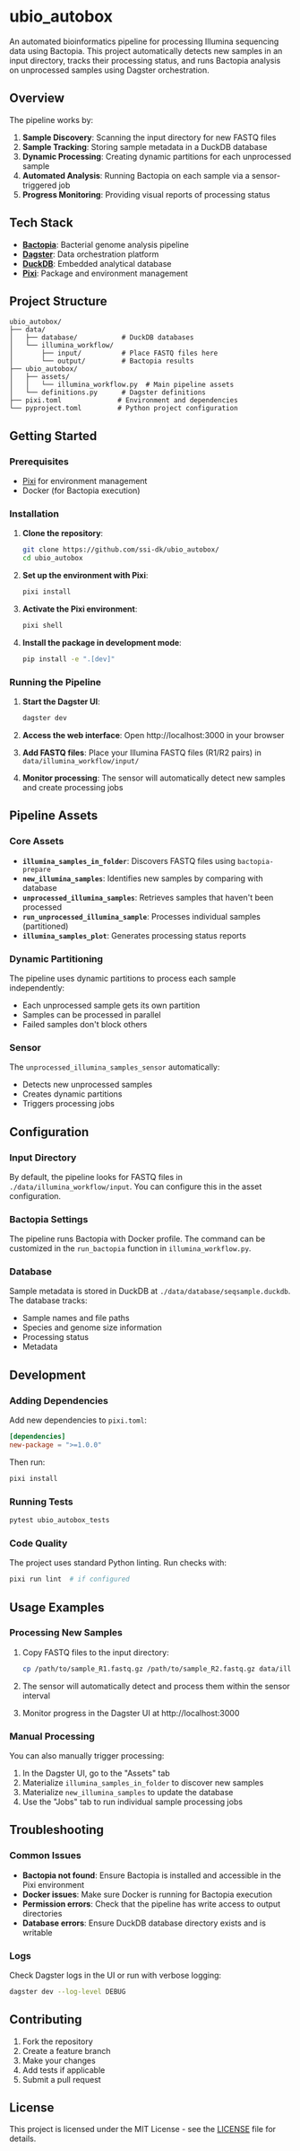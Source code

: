 # ubio_autobox

An automated bioinformatics pipeline for processing Illumina sequencing data using Bactopia. This project automatically detects new samples in an input directory, tracks their processing status, and runs Bactopia analysis on unprocessed samples using Dagster orchestration.

## Overview

The pipeline works by:
1. **Sample Discovery**: Scanning the input directory for new FASTQ files
2. **Sample Tracking**: Storing sample metadata in a DuckDB database
3. **Dynamic Processing**: Creating dynamic partitions for each unprocessed sample
4. **Automated Analysis**: Running Bactopia on each sample via a sensor-triggered job
5. **Progress Monitoring**: Providing visual reports of processing status

## Tech Stack

- **[Bactopia](https://bactopia.github.io/)**: Bacterial genome analysis pipeline
- **[Dagster](https://dagster.io/)**: Data orchestration platform
- **[DuckDB](https://duckdb.org/)**: Embedded analytical database
- **[Pixi](https://pixi.sh/)**: Package and environment management

## Project Structure

```
ubio_autobox/
├── data/
│   ├── database/           # DuckDB databases
│   └── illumina_workflow/
│       ├── input/          # Place FASTQ files here
│       └── output/         # Bactopia results
├── ubio_autobox/
│   ├── assets/
│   │   └── illumina_workflow.py  # Main pipeline assets
│   └── definitions.py      # Dagster definitions
├── pixi.toml              # Environment and dependencies
└── pyproject.toml         # Python project configuration
```

## Getting Started

### Prerequisites

- [Pixi](https://pixi.sh/) for environment management
- Docker (for Bactopia execution)

### Installation

1. **Clone the repository**:
   ```bash
   git clone https://github.com/ssi-dk/ubio_autobox/
   cd ubio_autobox
   ```

2. **Set up the environment with Pixi**:
   ```bash
   pixi install
   ```

3. **Activate the Pixi environment**:
   ```bash
   pixi shell
   ```

4. **Install the package in development mode**:
   ```bash
   pip install -e ".[dev]"
   ```

### Running the Pipeline

1. **Start the Dagster UI**:
   ```bash
   dagster dev
   ```

2. **Access the web interface**:
   Open http://localhost:3000 in your browser

3. **Add FASTQ files**:
   Place your Illumina FASTQ files (R1/R2 pairs) in `data/illumina_workflow/input/`

4. **Monitor processing**:
   The sensor will automatically detect new samples and create processing jobs

## Pipeline Assets

### Core Assets

- **`illumina_samples_in_folder`**: Discovers FASTQ files using `bactopia-prepare`
- **`new_illumina_samples`**: Identifies new samples by comparing with database
- **`unprocessed_illumina_samples`**: Retrieves samples that haven't been processed
- **`run_unprocessed_illumina_sample`**: Processes individual samples (partitioned)
- **`illumina_samples_plot`**: Generates processing status reports

### Dynamic Partitioning

The pipeline uses dynamic partitions to process each sample independently:
- Each unprocessed sample gets its own partition
- Samples can be processed in parallel
- Failed samples don't block others

### Sensor

The `unprocessed_illumina_samples_sensor` automatically:
- Detects new unprocessed samples
- Creates dynamic partitions
- Triggers processing jobs

## Configuration

### Input Directory

By default, the pipeline looks for FASTQ files in `./data/illumina_workflow/input`. You can configure this in the asset configuration.

### Bactopia Settings

The pipeline runs Bactopia with Docker profile. The command can be customized in the `run_bactopia` function in `illumina_workflow.py`.

### Database

Sample metadata is stored in DuckDB at `./data/database/seqsample.duckdb`. The database tracks:
- Sample names and file paths
- Species and genome size information
- Processing status
- Metadata

## Development

### Adding Dependencies

Add new dependencies to `pixi.toml`:

```toml
[dependencies]
new-package = ">=1.0.0"
```

Then run:
```bash
pixi install
```

### Running Tests

```bash
pytest ubio_autobox_tests
```

### Code Quality

The project uses standard Python linting. Run checks with:
```bash
pixi run lint  # if configured
```

## Usage Examples

### Processing New Samples

1. Copy FASTQ files to the input directory:
   ```bash
   cp /path/to/sample_R1.fastq.gz /path/to/sample_R2.fastq.gz data/illumina_workflow/input/
   ```

2. The sensor will automatically detect and process them within the sensor interval

3. Monitor progress in the Dagster UI at http://localhost:3000

### Manual Processing

You can also manually trigger processing:

1. In the Dagster UI, go to the "Assets" tab
2. Materialize `illumina_samples_in_folder` to discover new samples
3. Materialize `new_illumina_samples` to update the database
4. Use the "Jobs" tab to run individual sample processing jobs

## Troubleshooting

### Common Issues

- **Bactopia not found**: Ensure Bactopia is installed and accessible in the Pixi environment
- **Docker issues**: Make sure Docker is running for Bactopia execution
- **Permission errors**: Check that the pipeline has write access to output directories
- **Database errors**: Ensure DuckDB database directory exists and is writable

### Logs

Check Dagster logs in the UI or run with verbose logging:
```bash
dagster dev --log-level DEBUG
```

## Contributing

1. Fork the repository
2. Create a feature branch
3. Make your changes
4. Add tests if applicable
5. Submit a pull request

## License

This project is licensed under the MIT License - see the [LICENSE](LICENSE) file for details.
